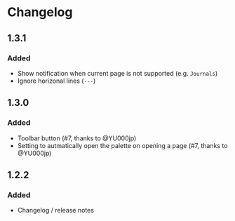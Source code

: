 # Changelog

## 1.3.1
### Added
- Show notification when current page is not supported (e.g. `Journals`)
- Ignore horizonal lines (`---`)


## 1.3.0
### Added
- Toolbar button (#7, thanks to @YU000jp)
- Setting to autmatically open the palette on opening a page (#7, thanks to @YU000jp)


## 1.2.2

### Added
- Changelog / release notes
